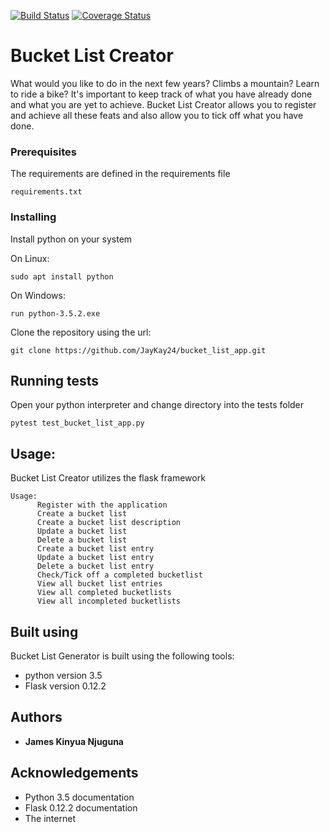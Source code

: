 [![Build Status](https://travis-ci.org/JayKay24/bucket_list_app.svg?branch=master)](https://travis-ci.org/JayKay24/bucket_list_app)
[![Coverage Status](https://coveralls.io/repos/github/JayKay24/bucket_list_app/badge.svg?branch=develop)](https://coveralls.io/github/JayKay24/bucket_list_app?branch=develop)
# Bucket List Creator

What would you like to do in the next few years? Climbs a mountain? Learn to
ride a bike? It's important to keep track of what you have already done and
what you are yet to achieve.
Bucket List Creator allows you to register and achieve all these feats and also
allow you to tick off what you have done.

### Prerequisites

The requirements are defined in the requirements file

```
requirements.txt
```

### Installing

Install python on your system

On Linux:

```
sudo apt install python
```

On Windows:

```
run python-3.5.2.exe
```

Clone the repository using the url:

```
git clone https://github.com/JayKay24/bucket_list_app.git
```

## Running tests

Open your python interpreter and change directory into the tests folder

```
pytest test_bucket_list_app.py
```

## Usage:

Bucket List Creator utilizes the flask framework

```
Usage:
      Register with the application
      Create a bucket list
      Create a bucket list description
      Update a bucket list
      Delete a bucket list
      Create a bucket list entry
      Update a bucket list entry
      Delete a bucket list entry
      Check/Tick off a completed bucketlist
      View all bucket list entries
      View all completed bucketlists
      View all incompleted bucketlists
```

## Built using

Bucket List Generator is built using the following tools:

* python version 3.5
* Flask version 0.12.2

## Authors

* **James Kinyua Njuguna**

## Acknowledgements

* Python 3.5 documentation
* Flask 0.12.2 documentation
* The internet
